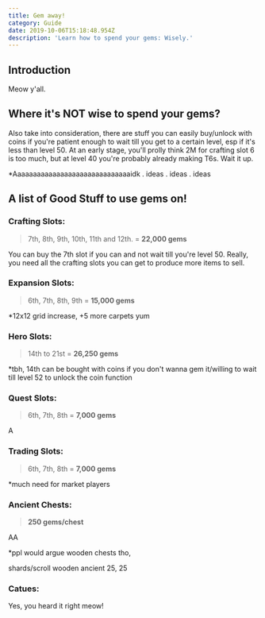 ```yaml
---
title: Gem away!
category: Guide
date: 2019-10-06T15:18:48.954Z
description: 'Learn how to spend your gems: Wisely.'
---
```

## Introduction

Meow y'all.

## Where it's NOT wise to spend your gems?

Also take into consideration, there are stuff you can easily buy/unlock with coins if you're patient enough to wait till you get to a certain level, esp if it's less than level 50. At an early stage, you'll prolly think 2M for crafting slot 6 is too much, but at level 40 you're probably already making T6s. Wait it up.

*Aaaaaaaaaaaaaaaaaaaaaaaaaaaaaaidk . ideas . ideas . ideas

## A list of Good Stuff to use gems on!

### Crafting Slots:
> 7th, 8th, 9th, 10th, 11th and 12th. = **22,000 gems**

You can buy the 7th slot if you can and not wait till you're level 50. Really, you need all the crafting slots you can get to produce more items to sell.

### Expansion Slots:
> 6th, 7th, 8th, 9th = **15,000 gems**

*12x12 grid increase, +5 more carpets yum

### Hero Slots:
> 14th to 21st = **26,250 gems**

*tbh, 14th can be bought with coins if you don't wanna gem it/willing to wait till level 52 to unlock the coin function

### Quest Slots:
> 6th, 7th, 8th = **7,000 gems**

A

### Trading Slots:
> 6th, 7th, 8th = **7,000 gems**

*much need for market players

### Ancient Chests:

> **250 gems/chest**

AA

*ppl would argue wooden chests tho,

shards/scroll
wooden
ancient 25, 25

### Catues:

Yes, you heard it right meow!

